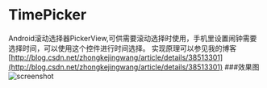 TimePicker
==========

Android滚动选择器PickerView,可供需要滚动选择时使用，手机里设置闹钟需要选择时间，可以使用这个控件进行时间选择。
实现原理可以参见我的博客[http://blog.csdn.net/zhongkejingwang/article/details/38513301](http://blog.csdn.net/zhongkejingwang/article/details/38513301)
###效果图
![screenshot](https://github.com/jingchenUSTC/TimePicker/blob/master/screenshot.gif)
